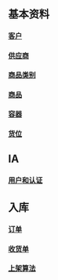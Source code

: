 ## 基本资料

#### [客户](basic/客户.md)
#### [供应商](basic/供应商.md)
#### [商品类别](basic/商品类别.md)
#### [商品](basic/商品.md)
#### [容器](basic/容器.md)
#### [货位](basic/货位.md)

## IA

#### [用户和认证](ia/用户和认证.md)

## 入库

#### [订单](in/入库订单.md)
#### [收货单](in/收货单.md)
#### [上架算法](in/上架算法.md)
